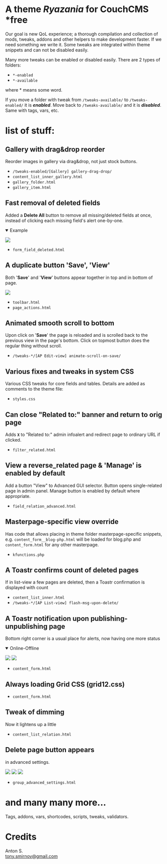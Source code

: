 # A theme *Ryazania* for CouchCMS *free

Our goal is new QoL experience; a thorough compilation and collection of mods, tweaks, addons and other helpers to make development faster. If we need something we write it. Some tweaks are integrated within theme snippets and can not be disabled easily.

Many more tweaks can be enabled or disabled easily. There are 2 types of folders:

+ `*-enabled`
+ `*-available`

where \* means some word.

If you move a folder with tweak from `/tweaks-available/` to `/tweaks-enabled/` it is ***enabled***. Move back to `/tweaks-available/` and it is ***disabled***. Same with tags, vars, etc.

# list of stuff:

## Gallery with drag&drop reorder

Reorder images in gallery via drag&drop, not just stock buttons.

- `/tweaks-enabled/[Gallery] gallery-drag-drop/`
- `content_list_inner_gallery.html`
- `gallery_folder.html`
- `gallery_item.html`

## Fast removal of deleted fields

Added a **Delete All** button to remove all missing/deleted fields at once, instead of clicking each missing field's alert one-by-one.

<details open><summary>Example</summary>

![](assets/images/delete-all.png)
</details>

- `form_field_deleted.html`

## A duplicate button '**Save**', '**View**'

Both '**Save**' and '**View**' buttons appear together in top and in bottom of page.

![](assets/images/save-top-right.png)

- `toolbar.html`
- `page_actions.html`

## Animated smooth scroll to bottom

Upon click on '**Save**' the page is reloaded and is scrolled back to the previous view in the page's bottom. Click on topmost button does the regular thing without scroll.

- `/tweaks-*/[AP Edit-view] animate-scroll-on-save/`

## Various fixes and tweaks in system CSS

Various CSS tweaks for core fields and tables. Details are added as comments to the theme file:

- `styles.css`

## Can close "Related to:" banner and return to orig page

Adds **`X`** to "Related to:" admin infoalert and redirect page to ordinary URL if clicked.

- `filter_related.html`


## View a reverse_related page & 'Manage' is enabled by default

Add a button "View" to Advanced GUI selector. Button opens single-related page in admin panel.
Manage button is enabled by default where appropriate.

- `field_relation_advanced.html`


## Masterpage-specific view override

Has code that allows placing in theme folder masterpage-specific snippets, e.g. `content_form__blog-php.html` will be loaded for blog.php and `content_form.html` for any other masterpage.

- `kfunctions.php`


## A Toastr confirms count of deleted pages

If in list-view a few pages are deleted, then a Toastr confirmation is displayed with count

- `content_list_inner.html`
- `/tweaks-*/[AP List-view] flash-msg-upon-delete/`


## A Toastr notification upon publishing-unpublishing page

Bottom right corner is a usual place for alerts, now having one more status

<details open><summary>Online-Offline</summary>

![](assets/images/unpublished-toastr.png)
![](assets/images/unpublished-revert-toastr.png)
</details>

- `content_form.html`


## Always loading Grid CSS (grid12.css)

- `content_form.html`


## Tweak of dimming

Now it lightens up a little

- `content_list_relation.html`


## Delete page button appears

in advanced settings.

![](assets/images/page-delete-btn.png)
![](assets/images/page-delete-confirm.png)
![](assets/images/page-delete-success.png)

- `group_advanced_settings.html`


# and many many more...

Tags, addons, vars, shortcodes, scripts, tweaks, validators.

# Credits

Anton S.\
tony.smirnov@gmail.com
